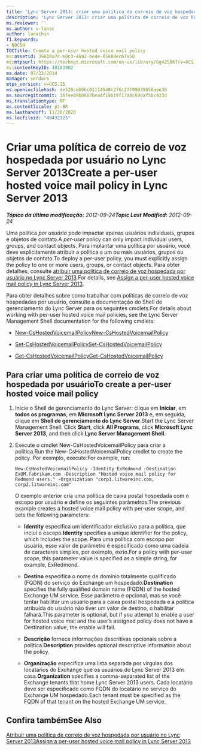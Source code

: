 ```yaml
---
title: 'Lync Server 2013: criar uma política de correio de voz hospedada por usuário'
description: 'Lync Server 2013: criar uma política de correio de voz hospedada por usuário.'
ms.reviewer: ''
ms.author: v-lanac
author: lanachin
f1.keywords:
- NOCSH
TOCTitle: Create a per-user hosted voice mail policy
ms:assetid: 39018a7c-e0c3-46a2-be4e-05604ec67a50
ms:mtpsurl: https://technet.microsoft.com/en-us/library/Gg425867(v=OCS.15)
ms:contentKeyID: 48183902
ms.date: 07/23/2014
manager: serdars
mtps_version: v=OCS.15
ms.openlocfilehash: de528ceb9bc01114948c276c27f99039658aee38
ms.sourcegitcommit: 36fee89bb887bea4f18b19f17a8c69daf5bc423d
ms.translationtype: MT
ms.contentlocale: pt-BR
ms.lasthandoff: 11/26/2020
ms.locfileid: "49432125"
---
```

# <a name="create-a-per-user-hosted-voice-mail-policy-in-lync-server-2013"></a><span data-ttu-id="497c2-103">Criar uma política de correio de voz hospedada por usuário no Lync Server 2013</span><span class="sxs-lookup"><span data-stu-id="497c2-103">Create a per-user hosted voice mail policy in Lync Server 2013</span></span>

<div data-xmlns="http://www.w3.org/1999/xhtml">

<div class="topic" data-xmlns="http://www.w3.org/1999/xhtml" data-msxsl="urn:schemas-microsoft-com:xslt" data-cs="https://msdn.microsoft.com/">

<div data-asp="https://msdn2.microsoft.com/asp">



</div>

<div id="mainSection">

<div id="mainBody"><span data-ttu-id="497c2-104">

<span> </span></span><span class="sxs-lookup"><span data-stu-id="497c2-104">

<span> </span></span></span>

<span data-ttu-id="497c2-105">_**Tópico da última modificação:** 2012-09-24_</span><span class="sxs-lookup"><span data-stu-id="497c2-105">_**Topic Last Modified:** 2012-09-24_</span></span>

<span data-ttu-id="497c2-106">Uma política *por usuário* pode impactar apenas usuários individuais, grupos e objetos de contato.</span><span class="sxs-lookup"><span data-stu-id="497c2-106">A *per-user* policy can only impact individual users, groups, and contact objects.</span></span> <span data-ttu-id="497c2-107">Para implantar uma política por usuário, você deve explicitamente atribuir a política a um ou mais usuários, grupos ou objetos de contato.</span><span class="sxs-lookup"><span data-stu-id="497c2-107">To deploy a per-user policy, you must explicitly assign the policy to one or more users, groups, or contact objects.</span></span> <span data-ttu-id="497c2-108">Para obter detalhes, consulte [atribuir uma política de correio de voz hospedada por usuário no Lync Server 2013](lync-server-2013-assign-a-per-user-hosted-voice-mail-policy.md).</span><span class="sxs-lookup"><span data-stu-id="497c2-108">For details, see [Assign a per-user hosted voice mail policy in Lync Server 2013](lync-server-2013-assign-a-per-user-hosted-voice-mail-policy.md).</span></span>

<span data-ttu-id="497c2-109">Para obter detalhes sobre como trabalhar com políticas de correio de voz hospedadas por usuário, consulte a documentação do Shell de gerenciamento do Lync Server para os seguintes cmdlets:</span><span class="sxs-lookup"><span data-stu-id="497c2-109">For details about working with per-user hosted voice mail policies, see the Lync Server Management Shell documentation for the following cmdlets:</span></span>

  - [<span data-ttu-id="497c2-110">New-CsHostedVoicemailPolicy</span><span class="sxs-lookup"><span data-stu-id="497c2-110">New-CsHostedVoicemailPolicy</span></span>](https://docs.microsoft.com/powershell/module/skype/New-CsHostedVoicemailPolicy)

  - [<span data-ttu-id="497c2-111">Set-CsHostedVoicemailPolicy</span><span class="sxs-lookup"><span data-stu-id="497c2-111">Set-CsHostedVoicemailPolicy</span></span>](https://docs.microsoft.com/powershell/module/skype/Set-CsHostedVoicemailPolicy)

  - [<span data-ttu-id="497c2-112">Get-CsHostedVoicemailPolicy</span><span class="sxs-lookup"><span data-stu-id="497c2-112">Get-CsHostedVoicemailPolicy</span></span>](https://docs.microsoft.com/powershell/module/skype/Get-CsHostedVoicemailPolicy)

<div>

## <a name="to-create-a-per-user-hosted-voice-mail-policy"></a><span data-ttu-id="497c2-113">Para criar uma política de correio de voz hospedada por usuário</span><span class="sxs-lookup"><span data-stu-id="497c2-113">To create a per-user hosted voice mail policy</span></span>

1.  <span data-ttu-id="497c2-114">Inicie o Shell de gerenciamento do Lync Server: clique em **Iniciar**, em **todos os programas**, em **Microsoft Lync Server 2013** e, em seguida, clique em **Shell de gerenciamento do Lync Server**.</span><span class="sxs-lookup"><span data-stu-id="497c2-114">Start the Lync Server Management Shell: Click **Start**, click **All Programs**, click **Microsoft Lync Server 2013**, and then click **Lync Server Management Shell**.</span></span>

2.  <span data-ttu-id="497c2-115">Execute o cmdlet New-CsHostedVoicemailPolicy para criar a política.</span><span class="sxs-lookup"><span data-stu-id="497c2-115">Run the New-CsHostedVoicemailPolicy cmdlet to create the policy.</span></span> <span data-ttu-id="497c2-116">Por exemplo, execute:</span><span class="sxs-lookup"><span data-stu-id="497c2-116">For example, run:</span></span>
    
        New-CsHostedVoicemailPolicy -Identity ExRedmond -Destination ExUM.fabrikam.com -Description "Hosted voice mail policy for Redmond users." -Organization "corp1.litwareinc.com, corp2.litwareinc.com"
    
    <span data-ttu-id="497c2-117">O exemplo anterior cria uma política de caixa postal hospedada com o escopo por usuário e define os seguintes parâmetros:</span><span class="sxs-lookup"><span data-stu-id="497c2-117">The previous example creates a hosted voice mail policy with per-user scope, and sets the following parameters:</span></span>
    
      - <span data-ttu-id="497c2-118">**Identity** especifica um identificador exclusivo para a política, que inclui o escopo.</span><span class="sxs-lookup"><span data-stu-id="497c2-118">**Identity** specifies a unique identifier for the policy, which includes the scope.</span></span> <span data-ttu-id="497c2-119">Para uma política com escopo por usuário, esse valor de parâmetro é especificado como uma cadeia de caracteres simples, por exemplo, exrio.</span><span class="sxs-lookup"><span data-stu-id="497c2-119">For a policy with per-user scope, this parameter value is specified as a simple string, for example, ExRedmond.</span></span>
    
      - <span data-ttu-id="497c2-120">**Destino** especifica o nome de domínio totalmente qualificado (FQDN) do serviço do Exchange um hospedado.</span><span class="sxs-lookup"><span data-stu-id="497c2-120">**Destination** specifies the fully qualified domain name (FQDN) of the hosted Exchange UM service.</span></span> <span data-ttu-id="497c2-121">Esse parâmetro é opcional, mas se você tentar habilitar um usuário para a caixa postal hospedada e a política atribuída do usuário não tiver um valor de destino, o habilitar falhará.</span><span class="sxs-lookup"><span data-stu-id="497c2-121">This parameter is optional, but if you attempt to enable a user for hosted voice mail and the user’s assigned policy does not have a Destination value, the enable will fail.</span></span>
    
      - <span data-ttu-id="497c2-122">**Descrição** fornece informações descritivas opcionais sobre a política.</span><span class="sxs-lookup"><span data-stu-id="497c2-122">**Description** provides optional descriptive information about the policy.</span></span>
    
      - <span data-ttu-id="497c2-123">**Organização** especifica uma lista separada por vírgulas dos locatários do Exchange que os usuários do Lync Server 2013 em casa.</span><span class="sxs-lookup"><span data-stu-id="497c2-123">**Organization** specifies a comma-separated list of the Exchange tenants that home Lync Server 2013 users.</span></span> <span data-ttu-id="497c2-124">Cada locatário deve ser especificado como FQDN do locatário no serviço do Exchange UM hospedado.</span><span class="sxs-lookup"><span data-stu-id="497c2-124">Each tenant must be specified as the FQDN of that tenant on the hosted Exchange UM service.</span></span>

</div>

<div>

## <a name="see-also"></a><span data-ttu-id="497c2-125">Confira também</span><span class="sxs-lookup"><span data-stu-id="497c2-125">See Also</span></span>


[<span data-ttu-id="497c2-126">Atribuir uma política de correio de voz hospedada por usuário no Lync Server 2013</span><span class="sxs-lookup"><span data-stu-id="497c2-126">Assign a per-user hosted voice mail policy in Lync Server 2013</span></span>](lync-server-2013-assign-a-per-user-hosted-voice-mail-policy.md)  
  

<span data-ttu-id="497c2-127"></div>

</div>

<span> </span>

</div>

</div>

</span><span class="sxs-lookup"><span data-stu-id="497c2-127"></div>

</div>

<span> </span>

</div>

</div>

</span></span></div>

